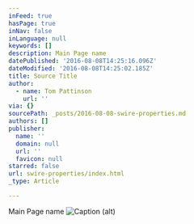 ```yaml
---
inFeed: true
hasPage: true
inNav: false
inLanguage: null
keywords: []
description: Main Page name
datePublished: '2016-08-08T14:25:16.096Z'
dateModified: '2016-08-08T14:25:02.185Z'
title: Source Title
author:
  - name: Tom Pattinson
    url: ''
via: {}
sourcePath: _posts/2016-08-08-swire-properties.md
authors: []
publisher:
  name: ''
  domain: null
  url: ''
  favicon: null
starred: false
url: swire-properties/index.html
_type: Article

---
```

Main Page name
![Caption (alt)](https://the-grid-user-content.s3-us-west-2.amazonaws.com/18f7a94f-b987-4cbd-bb1c-b132c5eacfa9.png)